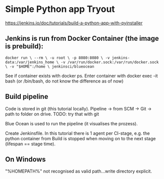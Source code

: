 # Simple Python app Tryout
https://jenkins.io/doc/tutorials/build-a-python-app-with-pyinstaller

## Jenkins is run from Docker Container (the image is prebuild):
`docker run \
  --rm \
  -u root \
  -p 8080:8080 \
  -v jenkins-data:/var/jenkins_home \
  -v /var/run/docker.sock:/var/run/docker.sock \
  -v "$HOME":/home \
  jenkinsci/blueocean`

See if container exists with docker ps.
Enter container with docker exec -it <container name> bash (or /bin/bash, do not know the difference as of now)

## Build pipeline
Code is stored in git (this tutorial locally). Pipeline -> from SCM -> Git -> path to folder on drive.
TODO: try that with git

Blue Ocean is used to run the pipeline (it visualises the prozess).

Create Jenkinsfile. In this tutorial there is 1 agent per CI-stage, e.g. the python container from Build is stopped when moving on to the next stage (lifespan == stage time).

## On Windows
"%HOMEPATH%" not recognised as valid path...write directory explicit.
